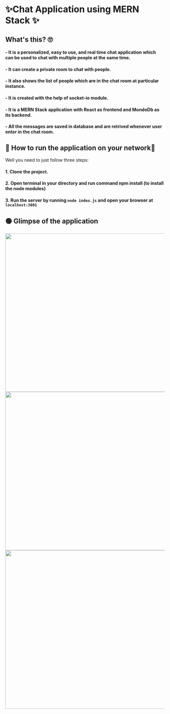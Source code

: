 # ✨Chat Application using MERN Stack ✨

## What's this? 🙄

#### - It is a personalized, easy to use, and real time chat application which can be used to chat with multiple people at the same time.
#### - It can create a private room to chat with people. 
#### - It also shows the list of people which are in the chat room at particular instance.
#### - It is created with the help of socket-io module.
#### - It is a MERN Stack application with React as frontend and MondoDb as its backend.
#### - All the messages are saved in database and are retrived whenever user enter in the chat room.

## 🔴 How to run the application on your network🤔

Well you need to just follow three steps:

#### 1. Clone the project.
#### 2. Open terminal in your directory and run command npm install (to install the node modules)
#### 3. Run the server by running `node index.js` and open your browser at `localhost:3001`

## 🟢 Glimpse of the application 

<img src = "https://user-images.githubusercontent.com/76397035/174452463-7b3709d2-1a6b-423e-968d-047b50af979b.png" height = "500" width = "900"/>

<img src = "https://user-images.githubusercontent.com/76397035/174452512-2c016b52-8df7-48c4-a1a3-e857bd65eaf6.png" height = "500" width = "900" />

<img src = "https://user-images.githubusercontent.com/76397035/174452594-a90ad267-bd3e-489f-bc86-108a370f6451.png" height = "500" width = "900" />
